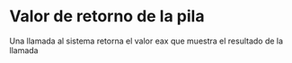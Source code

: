 # Valor de retorno de la pila

Una llamada al sistema retorna el valor eax que muestra el resultado de la llamada